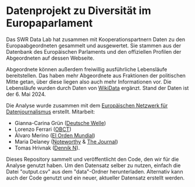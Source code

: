 # Datenprojekt zu Diversität im Europaparlament

Das SWR Data Lab hat zusammen mit Kooperationspartnern Daten zu den Europaabgeordneten gesammelt und ausgewertet. Sie stammen aus der Datenbank des Europäischen Parlaments und den offiziellen Profilen der Abgeordneten auf dessen Webseite. 

Abgeordnete können außerdem freiwillig ausführliche Lebensläufe bereitstellen. Das haben mehr Abgeordnete aus Fraktionen der politischen Mitte getan, über diese liegen also auch mehr Informationen vor. Die Lebensläufe wurden durch Daten von [WikiData](https://www.wikidata.org/wiki/Wikidata:Main_Page) ergänzt. Stand der Daten ist der 6. Mai 2024.

Die Analyse wurde zusammen mit dem [Europäischen Netzwerk für Datenjournalismus](https://www.europeandatajournalism.eu/) erstellt. Mitarbeit: 

- Gianna-Carina Grün ([Deutsche Welle](https://dw.com/data))
- Lorenzo Ferrari ([OBCT](https://www.balcanicaucaso.org/))
- Álvaro Merino ([El Orden Mundial](https://elordenmundial.com/))
- Maria Delaney ([Noteworthy](https://www.noteworthy.ie/) & [The Journal](https://www.thejournal.ie/))
- Tomas Hrivnak ([Denník N](https://dennikn.sk/)).

Dieses Repository sammelt und veröffentlicht den Code, den wir für die Analyse genutzt haben. Um den Datensatz selber zu nutzen, einfach die Datei "output.csv" aus dem "data"-Ordner herunterladen. Alternativ kann auch der Code genutzt und ein neuer, aktueller Datensatz erstellt werden.
